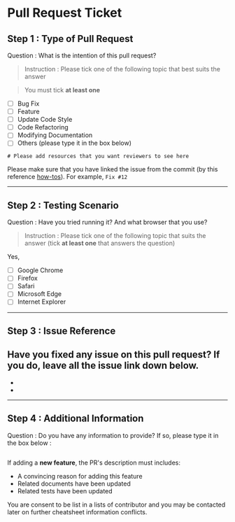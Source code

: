 # Pull Request Ticket

## Step 1 : Type of Pull Request
Question : What is the intention of this pull request?
> Instruction : Please tick one of the following topic that best suits the answer 

> You must tick **at least one**

- [ ] Bug Fix
- [ ] Feature
- [ ] Update Code Style
- [ ] Code Refactoring
- [ ] Modifying Documentation
- [ ] Others (please type it in the box below)
```
# Please add resources that you want reviewers to see here

```

Please make sure that you have linked the issue from the commit (by this reference [how-tos]()). For example, `Fix #12`

---

## Step 2 : Testing Scenario
Question : Have you tried running it? And what browser that you use?
> Instruction : Please tick one of the following topic that suits the answer (tick **at least one** that answers the question)

Yes,
- [ ] Google Chrome
- [ ] Firefox
- [ ] Safari
- [ ] Microsoft Edge
- [ ] Internet Explorer

---

## Step 3 : Issue Reference
Have you fixed any issue on this pull request? If you do, leave all the issue link down below.
- 
- 
- 

---

## Step 4 : Additional Information
Question : Do you have any information to provide? If so, please type it in the box below :

```

```

If adding a **new feature**, the PR's description must includes:

- A convincing reason for adding this feature
- Related documents have been updated
- Related tests have been updated

You are consent to be list in a lists of contributor and you may be contacted later on further cheatsheet information conflicts. 
